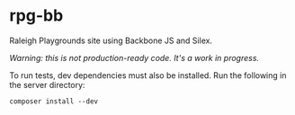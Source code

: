 rpg-bb
======

Raleigh Playgrounds site using Backbone JS and Silex.

*Warning: this is not production-ready code. It's a work in progress.*

To run tests, dev dependencies must also be installed. Run the following in the server directory:

`composer install --dev`
